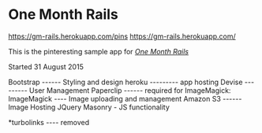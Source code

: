 # One Month Rails

https://gm-rails.herokuapp.com/pins
https://gm-rails.herokuapp.com/

This is the pinteresting sample app for
[*One Month Rails*](http://onemonthrails.com)

Started 31 August 2015

Bootstrap ------ Styling and design
heroku --------- app hosting
Devise --------- User Management
Paperclip ------ required for ImageMagick:
ImageMagick ---- Image uploading and management
Amazon S3 ------ Image Hosting
JQuery Masonry - JS functionality

*turbolinks ---- removed
